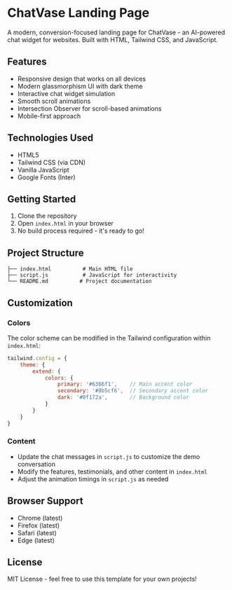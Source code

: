 # ChatVase Landing Page

A modern, conversion-focused landing page for ChatVase - an AI-powered chat widget for websites. Built with HTML, Tailwind CSS, and JavaScript.

## Features

- Responsive design that works on all devices
- Modern glassmorphism UI with dark theme
- Interactive chat widget simulation
- Smooth scroll animations
- Intersection Observer for scroll-based animations
- Mobile-first approach

## Technologies Used

- HTML5
- Tailwind CSS (via CDN)
- Vanilla JavaScript
- Google Fonts (Inter)

## Getting Started

1. Clone the repository
2. Open `index.html` in your browser
3. No build process required - it's ready to go!

## Project Structure

```
├── index.html          # Main HTML file
├── script.js           # JavaScript for interactivity
└── README.md          # Project documentation
```

## Customization

### Colors
The color scheme can be modified in the Tailwind configuration within `index.html`:

```javascript
tailwind.config = {
    theme: {
        extend: {
            colors: {
                primary: '#6366f1',    // Main accent color
                secondary: '#8b5cf6',  // Secondary accent color
                dark: '#0f172a',       // Background color
            }
        }
    }
}
```

### Content
- Update the chat messages in `script.js` to customize the demo conversation
- Modify the features, testimonials, and other content in `index.html`
- Adjust the animation timings in `script.js` as needed

## Browser Support

- Chrome (latest)
- Firefox (latest)
- Safari (latest)
- Edge (latest)

## License

MIT License - feel free to use this template for your own projects! 